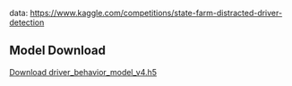 data: https://www.kaggle.com/competitions/state-farm-distracted-driver-detection

## Model Download
[Download driver_behavior_model_v4.h5]([https://drive.google.com/uc?id=YOUR_FILE_ID](https://drive.google.com/file/d/1Nnej59SFsjhqOTn4lpos8EBBmknRyEyU/view?usp=drive_link))
